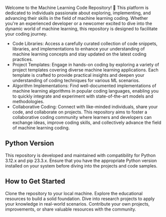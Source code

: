 Welcome to the Machine Learning Code Repository! 🚀 This platform is dedicated to individuals passionate about exploring, implementing, and advancing their skills in the field of machine learning coding. Whether you're an experienced developer or a newcomer excited to dive into the dynamic world of machine learning, this repository is designed to facilitate your coding journey.

- Code Libraries: Access a carefully curated collection of code snippets, libraries, and implementations to enhance your understanding of machine learning concepts and stay updated on the latest coding practices.
- Project Templates: Engage in hands-on coding by exploring a variety of project templates covering diverse machine learning applications. Each template is crafted to provide practical insights and deepen your understanding of coding techniques for various ML scenarios.
- Algorithm Implementations: Find well-documented implementations of machine learning algorithms in popular coding languages, enabling you to quickly integrate and experiment with state-of-the-art models and methodologies.
- Collaborative Coding: Connect with like-minded individuals, share your code, and collaborate on projects. This repository aims to foster a collaborative coding community where learners and developers can exchange ideas, improve coding skills, and collectively advance the field of machine learning coding.

## Python Version
This repository is developed and maintained with compatibility for Python 3.12.x and pip 23.3.x. Ensure that you have the appropriate Python version installed on your system before diving into the projects and code samples.

## How to Get Started
Clone the repository to your local machine.
Explore the educational resources to build a solid foundation.
Dive into research projects to apply your knowledge in real-world scenarios.
Contribute your own projects, improvements, or share valuable resources with the community.